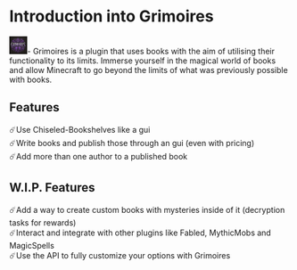 # Introduction into Grimoires
![](/images/logo.png)-
Grimoires is a plugin that uses books with the aim of utilising their functionality to its limits.
Immerse yourself in the magical world of books and allow Minecraft to go beyond the limits of what 
was previously possible with books.

## Features
☄️Use Chiseled-Bookshelves like a gui<br>
☄️Write books and publish those through an gui (even with pricing)<br>
☄️Add more than one author to a published book<br>

## W.I.P. Features
☄️Add a way to create custom books with mysteries inside of it (decryption tasks for rewards) <br>
☄️Interact and integrate with other plugins like Fabled, MythicMobs and MagicSpells<br>
☄️Use the API to fully customize your options with Grimoires<br>
